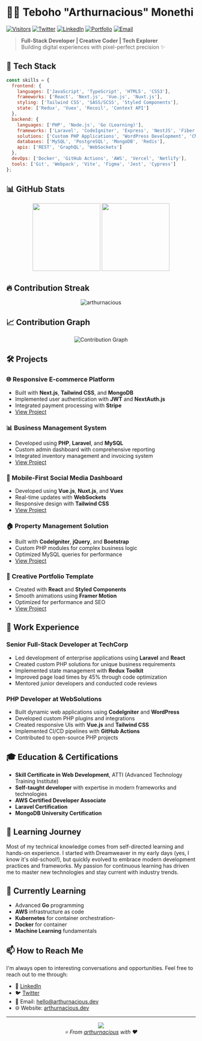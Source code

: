 # 👨‍💻 Teboho "Arthurnacious" Monethi

[![Visitors](https://komarev.com/ghpvc/?username=arthurnacious&label=PROFILE+VIEWS&color=blueviolet&style=flat-square)](https://github.com/arthurnacious)
[![Twitter](https://img.shields.io/badge/-@arthurnacious-1DA1F2?style=flat-square&logo=twitter&logoColor=white)](https://twitter.com/arthurnacious)
[![LinkedIn](https://img.shields.io/badge/-Teboho_Monethi-0077B5?style=flat-square&logo=linkedin&logoColor=white)](https://linkedin.com/in/teboho-monethi)
[![Portfolio](https://img.shields.io/badge/-Portfolio-000000?style=flat-square&logo=vercel&logoColor=white)](https://arthurnacious.dev)
[![Email](https://img.shields.io/badge/-Contact_Me-D14836?style=flat-square&logo=gmail&logoColor=white)](mailto:hello@arthurnacious.dev)

> **Full-Stack Developer | Creative Coder | Tech Explorer**  
> Building digital experiences with pixel-perfect precision ✨

## 🚀 Tech Stack

```javascript
const skills = {
  frontend: {
    languages: ['JavaScript', 'TypeScript', 'HTML5', 'CSS3'],
    frameworks: ['React', 'Next.js', 'Vue.js', 'Nuxt.js'],
    styling: ['Tailwind CSS', 'SASS/SCSS', 'Styled Components'],
    state: ['Redux', 'Vuex', 'Recoil', 'Context API']
  },
  backend: {
    languages: ['PHP', 'Node.js', 'Go (Learning)'],
    frameworks: ['Laravel', 'CodeIgniter', 'Express', 'NestJS', 'Fiber'],
    solutions: ['Custom PHP Applications', 'WordPress Development', 'CMS Integration'],
    databases: ['MySQL', 'PostgreSQL', 'MongoDB', 'Redis'],
    apis: ['REST', 'GraphQL', 'WebSockets']
  },
  devOps: ['Docker', 'GitHub Actions', 'AWS', 'Vercel', 'Netlify'],
  tools: ['Git', 'Webpack', 'Vite', 'Figma', 'Jest', 'Cypress']
};
```

## 📊 GitHub Stats

<div align="center">
  <img height="180em" src="https://github-readme-stats.vercel.app/api?username=arthurnacious&show_icons=true&theme=tokyonight&include_all_commits=true&count_private=true" />
  <img height="180em" src="https://github-readme-stats.vercel.app/api/top-langs/?username=arthurnacious&layout=compact&langs_count=7&theme=tokyonight" />
</div>

## 🔥 Contribution Streak

<div align="center">
  <img src="https://github-readme-streak-stats.herokuapp.com/?user=arthurnacious&theme=tokyonight" alt="arthurnacious" />
</div>

## 📈 Contribution Graph

<div align="center">
  <img src="https://activity-graph.herokuapp.com/graph?username=arthurnacious&theme=react-dark" alt="Contribution Graph" />
</div>

## 🛠️ Projects

### 🌐 Responsive E-commerce Platform
- Built with **Next.js**, **Tailwind CSS**, and **MongoDB**
- Implemented user authentication with **JWT** and **NextAuth.js**
- Integrated payment processing with **Stripe**
- [View Project](https://github.com/arthurnacious/ecommerce-platform)

### 📊 Business Management System
- Developed using **PHP**, **Laravel**, and **MySQL**
- Custom admin dashboard with comprehensive reporting
- Integrated inventory management and invoicing system
- [View Project](https://github.com/arthurnacious/business-management-system)

### 📱 Mobile-First Social Media Dashboard
- Developed using **Vue.js**, **Nuxt.js**, and **Vuex**
- Real-time updates with **WebSockets**
- Responsive design with **Tailwind CSS**
- [View Project](https://github.com/arthurnacious/social-dashboard)

### 🏠 Property Management Solution
- Built with **CodeIgniter**, **jQuery**, and **Bootstrap**
- Custom PHP modules for complex business logic
- Optimized MySQL queries for performance
- [View Project](https://github.com/arthurnacious/property-management)

### 🎨 Creative Portfolio Template
- Created with **React** and **Styled Components**
- Smooth animations using **Framer Motion**
- Optimized for performance and SEO
- [View Project](https://github.com/arthurnacious/creative-portfolio)

## 💼 Work Experience

### Senior Full-Stack Developer at TechCorp
- Led development of enterprise applications using **Laravel** and **React**
- Created custom PHP solutions for unique business requirements
- Implemented state management with **Redux Toolkit**
- Improved page load times by 45% through code optimization
- Mentored junior developers and conducted code reviews

### PHP Developer at WebSolutions
- Built dynamic web applications using **CodeIgniter** and **WordPress**
- Developed custom PHP plugins and integrations
- Created responsive UIs with **Vue.js** and **Tailwind CSS**
- Implemented CI/CD pipelines with **GitHub Actions**
- Contributed to open-source PHP projects

## 🎓 Education & Certifications

- **Skill Certificate in Web Development**, ATTI (Advanced Technology Training Institute)
- **Self-taught developer** with expertise in modern frameworks and technologies
- **AWS Certified Developer Associate**
- **Laravel Certification**
- **MongoDB University Certification**

## 🧠 Learning Journey

Most of my technical knowledge comes from self-directed learning and hands-on experience. I started with Dreamweaver in my early days (yes, I know it's old-school!), but quickly evolved to embrace modern development practices and frameworks. My passion for continuous learning has driven me to master new technologies and stay current with industry trends.

## 🌱 Currently Learning

- Advanced **Go** programming
- **AWS** infrastructure as code
- **Kubernetes** for container orchestration- 
- **Docker** for container
- **Machine Learning** fundamentals

## 📫 How to Reach Me

I'm always open to interesting conversations and opportunities. Feel free to reach out to me through:

- 💼 [LinkedIn](https://linkedin.com/in/teboho-monethi)
- 🐦 [Twitter](https://twitter.com/arthurnacious)
- 📧 Email: hello@arthurnacious.dev
- 🌐 Website: [arthurnacious.dev](https://arthurnacious.dev)

---

<div align="center">
  <img src="https://raw.githubusercontent.com/arthurnacious/arthurnacious/output/github-contribution-grid-snake.svg" />
</div>

<div align="center">
  <em>⭐️ From <a href="https://github.com/arthurnacious">arthurnacious</a> with ❤️</em>
</div>
